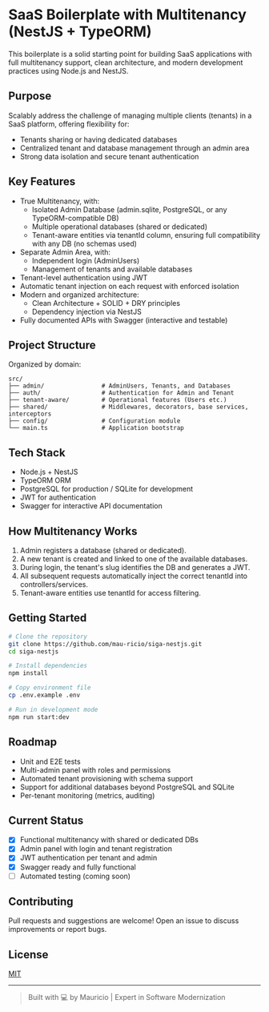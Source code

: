 # SaaS Boilerplate with Multitenancy (NestJS + TypeORM)

This boilerplate is a solid starting point for building SaaS applications with full multitenancy support, clean architecture, and modern development practices using Node.js and NestJS.

## Purpose

Scalably address the challenge of managing multiple clients (tenants) in a SaaS platform, offering flexibility for:

- Tenants sharing or having dedicated databases
- Centralized tenant and database management through an admin area
- Strong data isolation and secure tenant authentication

## Key Features

- True Multitenancy, with:
  - Isolated Admin Database (admin.sqlite, PostgreSQL, or any TypeORM-compatible DB)
  - Multiple operational databases (shared or dedicated)
  - Tenant-aware entities via tenantId column, ensuring full compatibility with any DB (no schemas used)
- Separate Admin Area, with:
  - Independent login (AdminUsers)
  - Management of tenants and available databases
- Tenant-level authentication using JWT
- Automatic tenant injection on each request with enforced isolation
- Modern and organized architecture:
  - Clean Architecture + SOLID + DRY principles
  - Dependency injection via NestJS
- Fully documented APIs with Swagger (interactive and testable)

## Project Structure

Organized by domain:

```
src/
├── admin/                # AdminUsers, Tenants, and Databases
├── auth/                 # Authentication for Admin and Tenant
├── tenant-aware/         # Operational features (Users etc.)
├── shared/               # Middlewares, decorators, base services, interceptors
├── config/               # Configuration module
└── main.ts               # Application bootstrap
```

## Tech Stack

- Node.js + NestJS
- TypeORM ORM
- PostgreSQL for production / SQLite for development
- JWT for authentication
- Swagger for interactive API documentation

## How Multitenancy Works

1. Admin registers a database (shared or dedicated).
2. A new tenant is created and linked to one of the available databases.
3. During login, the tenant's slug identifies the DB and generates a JWT.
4. All subsequent requests automatically inject the correct tenantId into controllers/services.
5. Tenant-aware entities use tenantId for access filtering.

## Getting Started

```bash
# Clone the repository
git clone https://github.com/mau-ricio/siga-nestjs.git
cd siga-nestjs

# Install dependencies
npm install

# Copy environment file
cp .env.example .env

# Run in development mode
npm run start:dev
```

## Roadmap

- Unit and E2E tests
- Multi-admin panel with roles and permissions
- Automated tenant provisioning with schema support
- Support for additional databases beyond PostgreSQL and SQLite
- Per-tenant monitoring (metrics, auditing)

## Current Status

- [x] Functional multitenancy with shared or dedicated DBs
- [x] Admin panel with login and tenant registration
- [x] JWT authentication per tenant and admin
- [x] Swagger ready and fully functional
- [ ] Automated testing (coming soon)

## Contributing

Pull requests and suggestions are welcome! Open an issue to discuss improvements or report bugs.

## License

[MIT](LICENSE)

---

> Built with 💻 by Mauricio | Expert in Software Modernization